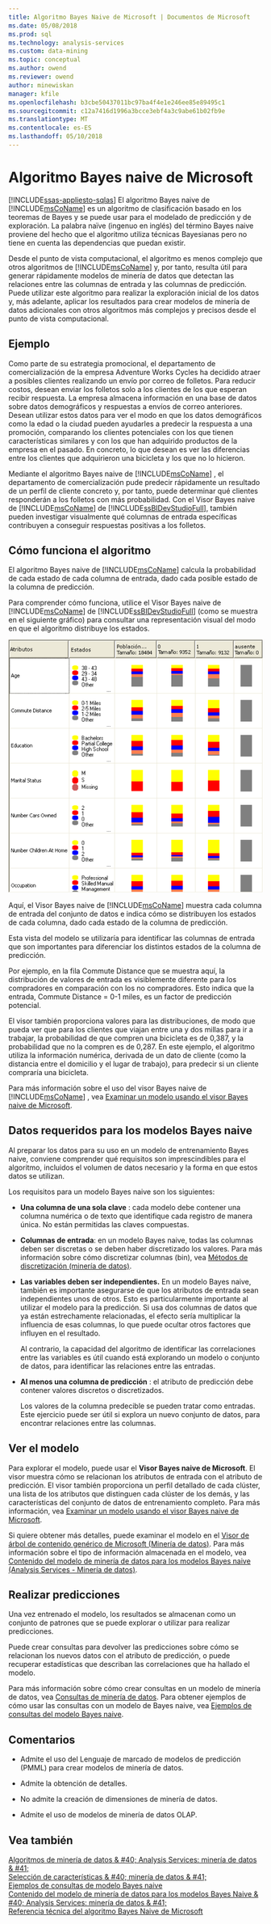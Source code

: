 ```yaml
---
title: Algoritmo Bayes Naive de Microsoft | Documentos de Microsoft
ms.date: 05/08/2018
ms.prod: sql
ms.technology: analysis-services
ms.custom: data-mining
ms.topic: conceptual
ms.author: owend
ms.reviewer: owend
author: minewiskan
manager: kfile
ms.openlocfilehash: b3cbe50437011bc97ba4f4e1e246ee85e89495c1
ms.sourcegitcommit: c12a7416d1996a3bcce3ebf4a3c9abe61b02fb9e
ms.translationtype: MT
ms.contentlocale: es-ES
ms.lasthandoff: 05/10/2018
---
```

# <a name="microsoft-naive-bayes-algorithm"></a>Algoritmo Bayes naive de Microsoft
[!INCLUDE[ssas-appliesto-sqlas](../../includes/ssas-appliesto-sqlas.md)]
  El algoritmo Bayes naive de [!INCLUDE[msCoName](../../includes/msconame-md.md)] es un algoritmo de clasificación basado en los teoremas de Bayes y se puede usar para el modelado de predicción y de exploración. La palabra naïve (ingenuo en inglés) del término Bayes naive proviene del hecho que el algoritmo utiliza técnicas Bayesianas pero no tiene en cuenta las dependencias que puedan existir.  
  
 Desde el punto de vista computacional, el algoritmo es menos complejo que otros algoritmos de [!INCLUDE[msCoName](../../includes/msconame-md.md)] y, por tanto, resulta útil para generar rápidamente modelos de minería de datos que detectan las relaciones entre las columnas de entrada y las columnas de predicción. Puede utilizar este algoritmo para realizar la exploración inicial de los datos y, más adelante, aplicar los resultados para crear modelos de minería de datos adicionales con otros algoritmos más complejos y precisos desde el punto de vista computacional.  
  
## <a name="example"></a>Ejemplo  
 Como parte de su estrategia promocional, el departamento de comercialización de la empresa Adventure Works Cycles ha decidido atraer a posibles clientes realizando un envío por correo de folletos. Para reducir costos, desean enviar los folletos solo a los clientes de los que esperan recibir respuesta. La empresa almacena información en una base de datos sobre datos demográficos y respuestas a envíos de correo anteriores. Desean utilizar estos datos para ver el modo en que los datos demográficos como la edad o la ciudad pueden ayudarles a predecir la respuesta a una promoción, comparando los clientes potenciales con los que tienen características similares y con los que han adquirido productos de la empresa en el pasado. En concreto, lo que desean es ver las diferencias entre los clientes que adquirieron una bicicleta y los que no lo hicieron.  
  
 Mediante el algoritmo Bayes naive de [!INCLUDE[msCoName](../../includes/msconame-md.md)] , el departamento de comercialización pude predecir rápidamente un resultado de un perfil de cliente concreto y, por tanto, puede determinar qué clientes responderán a los folletos con más probabilidad. Con el Visor Bayes naive de [!INCLUDE[msCoName](../../includes/msconame-md.md)] de [!INCLUDE[ssBIDevStudioFull](../../includes/ssbidevstudiofull-md.md)], también pueden investigar visualmente qué columnas de entrada específicas contribuyen a conseguir respuestas positivas a los folletos.  
  
## <a name="how-the-algorithm-works"></a>Cómo funciona el algoritmo  
 El algoritmo Bayes naive de [!INCLUDE[msCoName](../../includes/msconame-md.md)] calcula la probabilidad de cada estado de cada columna de entrada, dado cada posible estado de la columna de predicción.  
  
 Para comprender cómo funciona, utilice el Visor Bayes naive de [!INCLUDE[msCoName](../../includes/msconame-md.md)] de [!INCLUDE[ssBIDevStudioFull](../../includes/ssbidevstudiofull-md.md)] (como se muestra en el siguiente gráfico) para consultar una representación visual del modo en que el algoritmo distribuye los estados.  
  
 ![Distribución de bayes naive de estados](../../analysis-services/data-mining/media/naive-bayes.gif "distribución de bayes Naive de Estados")  
  
 Aquí, el Visor Bayes naive de [!INCLUDE[msCoName](../../includes/msconame-md.md)] muestra cada columna de entrada del conjunto de datos e indica cómo se distribuyen los estados de cada columna, dado cada estado de la columna de predicción.  
  
 Esta vista del modelo se utilizaría para identificar las columnas de entrada que son importantes para diferenciar los distintos estados de la columna de predicción.  
  
 Por ejemplo, en la fila Commute Distance que se muestra aquí, la distribución de valores de entrada es visiblemente diferente para los compradores en comparación con los no compradores. Esto indica que la entrada, Commute Distance = 0-1 miles, es un factor de predicción potencial.  
  
 El visor también proporciona valores para las distribuciones, de modo que pueda ver que para los clientes que viajan entre una y dos millas para ir a trabajar, la probabilidad de que compren una bicicleta es de 0,387, y la probabilidad que no la compren es de 0,287. En este ejemplo, el algoritmo utiliza la información numérica, derivada de un dato de cliente (como la distancia entre el domicilio y el lugar de trabajo), para predecir si un cliente compraría una bicicleta.  
  
 Para más información sobre el uso del visor Bayes naive de [!INCLUDE[msCoName](../../includes/msconame-md.md)] , vea [Examinar un modelo usando el visor Bayes naive de Microsoft](../../analysis-services/data-mining/browse-a-model-using-the-microsoft-naive-bayes-viewer.md).  
  
## <a name="data-required-for-naive-bayes-models"></a>Datos requeridos para los modelos Bayes naive  
 Al preparar los datos para su uso en un modelo de entrenamiento Bayes naive, conviene comprender qué requisitos son imprescindibles para el algoritmo, incluidos el volumen de datos necesario y la forma en que estos datos se utilizan.  
  
 Los requisitos para un modelo Bayes naive son los siguientes:  
  
-   **Una columna de una sola clave** : cada modelo debe contener una columna numérica o de texto que identifique cada registro de manera única. No están permitidas las claves compuestas.  
  
-   **Columnas de entrada**: en un modelo Bayes naive, todas las columnas deben ser discretas o se deben haber discretizado los valores. Para más información sobre cómo discretizar columnas (bin), vea [Métodos de discretización &#40;minería de datos&#41;](../../analysis-services/data-mining/discretization-methods-data-mining.md).  
  
-   **Las variables deben ser independientes.** En un modelo Bayes naive, también es importante asegurarse de que los atributos de entrada sean independientes unos de otros. Esto es particularmente importante al utilizar el modelo para la predicción. Si usa dos columnas de datos que ya están estrechamente relacionadas, el efecto sería multiplicar la influencia de esas columnas, lo que puede ocultar otros factores que influyen en el resultado.  
  
     Al contrario, la capacidad del algoritmo de identificar las correlaciones entre las variables es útil cuando está explorando un modelo o conjunto de datos, para identificar las relaciones entre las entradas.  
  
-   **Al menos una columna de predicción** : el atributo de predicción debe contener valores discretos o discretizados.  
  
     Los valores de la columna predecible se pueden tratar como entradas. Este ejercicio puede ser útil si explora un nuevo conjunto de datos, para encontrar relaciones entre las columnas.  
  
## <a name="viewing-the-model"></a>Ver el modelo  
 Para explorar el modelo, puede usar el **Visor Bayes naive de Microsoft**. El visor muestra cómo se relacionan los atributos de entrada con el atributo de predicción. El visor también proporciona un perfil detallado de cada clúster, una lista de los atributos que distinguen cada clúster de los demás, y las características del conjunto de datos de entrenamiento completo. Para más información, vea [Examinar un modelo usando el visor Bayes naive de Microsoft](../../analysis-services/data-mining/browse-a-model-using-the-microsoft-naive-bayes-viewer.md).  
  
 Si quiere obtener más detalles, puede examinar el modelo en el [Visor de árbol de contenido genérico de Microsoft &#40;Minería de datos&#41;](http://msdn.microsoft.com/library/751b4393-f6fd-48c1-bcef-bdca589ce34c). Para más información sobre el tipo de información almacenada en el modelo, vea [Contenido del modelo de minería de datos para los modelos Bayes naive &#40;Analysis Services - Minería de datos&#41;](../../analysis-services/data-mining/mining-model-content-for-naive-bayes-models-analysis-services-data-mining.md).  
  
## <a name="making-predictions"></a>Realizar predicciones  
 Una vez entrenado el modelo, los resultados se almacenan como un conjunto de patrones que se puede explorar o utilizar para realizar predicciones.  
  
 Puede crear consultas para devolver las predicciones sobre cómo se relacionan los nuevos datos con el atributo de predicción, o puede recuperar estadísticas que describan las correlaciones que ha hallado el modelo.  
  
 Para más información sobre cómo crear consultas en un modelo de minería de datos, vea [Consultas de minería de datos](../../analysis-services/data-mining/data-mining-queries.md). Para obtener ejemplos de cómo usar las consultas con un modelo de Bayes naive, vea [Ejemplos de consultas del modelo Bayes naive](../../analysis-services/data-mining/naive-bayes-model-query-examples.md).  
  
## <a name="remarks"></a>Comentarios  
  
-   Admite el uso del Lenguaje de marcado de modelos de predicción (PMML) para crear modelos de minería de datos.  
  
-   Admite la obtención de detalles.  
  
-   No admite la creación de dimensiones de minería de datos.  
  
-   Admite el uso de modelos de minería de datos OLAP.  
  
## <a name="see-also"></a>Vea también  
 [Algoritmos de minería de datos & #40; Analysis Services: minería de datos & #41;](../../analysis-services/data-mining/data-mining-algorithms-analysis-services-data-mining.md)   
 [Selección de características & #40; minería de datos & #41;](../../analysis-services/data-mining/feature-selection-data-mining.md)   
 [Ejemplos de consultas de modelo Bayes naive](../../analysis-services/data-mining/naive-bayes-model-query-examples.md)   
 [Contenido del modelo de minería de datos para los modelos Bayes Naive & #40; Analysis Services: minería de datos & #41;](../../analysis-services/data-mining/mining-model-content-for-naive-bayes-models-analysis-services-data-mining.md)   
 [Referencia técnica del algoritmo Bayes Naive de Microsoft](../../analysis-services/data-mining/microsoft-naive-bayes-algorithm-technical-reference.md)  
  
  
